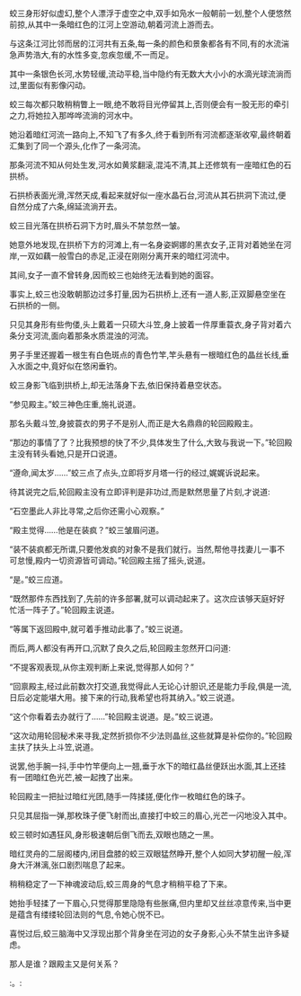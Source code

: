 
蛟三身形好似虚幻,整个人漂浮于虚空之中,双手如凫水一般朝前一划,整个人便悠然前掠,从其中一条暗红色的江河上空游动,朝着河流上游而去。

与这条江河比邻而居的江河共有五条,每一条的颜色和景象都各有不同,有的水流湍急声势浩大,有的水性多变,忽疾忽缓,不一而足。

其中一条银色长河,水势轻缓,流动平稳,当中隐约有无数大大小小的水滴光球流淌而过,里面似有影像闪动。

蛟三每次都只敢稍稍瞥上一眼,绝不敢将目光停留其上,否则便会有一股无形的牵引之力,将她拉入那哗哗流淌的河水中。

她沿着暗红河流一路向上,不知飞了有多久,终于看到所有河流都逐渐收窄,最终朝着汇集到了同一个源头,化作了一条河流。

那条河流不知从何处生发,河水如黄浆翻滚,混沌不清,其上还修筑有一座暗红色的石拱桥。

石拱桥表面光滑,浑然天成,看起来就好似一座水晶石台,河流从其石拱洞下流过,便自然分成了六条,绵延流淌开去。

蛟三目光落在拱桥石洞下方时,眉头不禁忽然一皱。

她意外地发现,在拱桥下方的河滩上,有一名身姿婀娜的黑衣女子,正背对着她坐在河岸,一双如藕一般雪白的赤足,正浸在刚刚分离开来的暗红河流中。

其间,女子一直不曾转身,因而蛟三也始终无法看到她的面容。

事实上,蛟三也没敢朝那边过多打量,因为石拱桥上,还有一道人影,正双脚悬空坐在石拱桥的一侧。

只见其身形有些佝偻,头上戴着一只硕大斗笠,身上披着一件厚重蓑衣,身子背对着六条分支河流,面向着那条水质混浊的河流。

男子手里还握着一根生有白色斑点的青色竹竿,竿头悬有一根暗红色的晶丝长线,垂入水面之中,竟好似在悠闲垂钓。

蛟三身影飞临到拱桥上,却无法落身下去,依旧保持着悬空状态。

“参见殿主。”蛟三神色庄重,施礼说道。

那名头戴斗笠,身披蓑衣的男子不是别人,而正是大名鼎鼎的轮回殿殿主。

“那边的事情了了？比我预想的快了不少,具体发生了什么,大致与我说一下。”轮回殿主没有转头看她,只是开口说道。

“遵命,闻太岁……”蛟三点了点头,立即将岁月塔一行的经过,娓娓诉说起来。

待其说完之后,轮回殿主没有立即评判是非功过,而是默然思量了片刻,才说道:

“石空墨此人非比寻常,之后你还需小心观察。”

“殿主觉得……他是在装疯？”蛟三皱眉问道。

“装不装疯都无所谓,只要他发疯的对象不是我们就行。当然,帮他寻找妻儿一事不可怠慢,殿内一切资源皆可调动。”轮回殿主摇了摇头,说道。

“是。”蛟三应道。

“既然那件东西找到了,先前的许多部署,就可以调动起来了。这次应该够天庭好好忙活一阵子了。”轮回殿主说道。

“等属下返回殿中,就可着手推动此事了。”蛟三说道。

而后,两人都没有再开口,沉默了良久之后,轮回殿主忽然开口问道:

“不提客观表现,从你主观判断上来说,觉得那人如何？”

“回禀殿主,经过此前数次打交道,我觉得此人无论心计胆识,还是能力手段,俱是一流,日后必定能堪大用。接下来的行动,我希望也将其纳入。”蛟三说道。

“这个你看着去办就行了……”轮回殿主说道。是。”蛟三说道。

“这次动用轮回秘术来寻我,定然折损你不少法则晶丝,这些就算是补偿你的。”轮回殿主扶了扶头上斗笠,说道。

说罢,他手腕一抖,手中竹竿便向上一翘,垂于水下的暗红晶丝便跃出水面,其上还挂有一团暗红色光芒,被一起拽了出来。

轮回殿主一把扯过暗红光团,随手一阵揉搓,便化作一枚暗红色的珠子。

只见其屈指一弹,那枚珠子便飞射而出,直接打中蛟三的眉心,光芒一闪地没入其中。

蛟三顿时如遇狂风,身形极速朝后倒飞而去,双眼也随之一黑。

暗红灵舟的二层阁楼内,闭目盘膝的蛟三双眼猛然睁开,整个人如同大梦初醒一般,浑身大汗淋漓,张口剧烈喘息了起来。

稍稍稳定了一下神魂波动后,蛟三周身的气息才稍稍平稳了下来。

她抬手轻揉了一下眉心,只觉得那里隐隐有些胀痛,但内里却又丝丝凉意传来,当中更是蕴含有缕缕轮回法则的气息,令她心悦不已。

喜悦过后,蛟三脑海中又浮现出那个背身坐在河边的女子身影,心头不禁生出许多疑虑。

那人是谁？跟殿主又是何关系？

:。:
